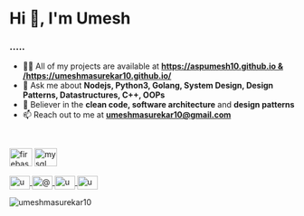 
<h1 align="left">Hi 👋, I'm Umesh</h1>

<h3 align="left">.....</h3>

<p align="left">
	<ul>
		<li>👨‍💻 All of my projects are available at <b><a href="https://aspumesh10.github.io/">https://aspumesh10.github.io & /</a></b><b><a href="https://umeshmasurekar10.github.io/">https://umeshmasurekar10.github.io/</a></b></li>
		<li>💬 Ask me about <b>Nodejs, Python3, Golang, System Design, Design Patterns, Datastructures, C++, OOPs</b></li>
		<li>📜 Believer in the <b>clean code, software architecture</b> and <b>design patterns</b></li>
		<li>📫 Reach out to me at <b><a href="mailto:umeshmasurekar10@gmail.com">umeshmasurekar10@gmail.com</a></b></li>
	</ul>
</p>
<br>
<p align="left">
	<img src="https://www.vectorlogo.zone/logos/firebase/firebase-icon.svg" alt="firebase" width="40" height="32"/>
	<img src="https://devicons.github.io/devicon/devicon.git/icons/mysql/mysql-original-wordmark.svg" alt="mysql" width="40" height="32"/>
</p>

<p align="left">
	<a href="https://linkedin.com/in/umeshmasurekar10" target="blank">
		<img align="center" src="https://cdn.jsdelivr.net/npm/simple-icons@3.0.1/icons/linkedin.svg" alt="umeshmasurekar10" height="24" width="36" />
	</a>
	<a href="https://medium.com/@umeshmasurekar10" target="blank">
		<img align="center" src="https://cdn.jsdelivr.net/npm/simple-icons@3.0.1/icons/medium.svg" alt="@umeshmasurekar10" height="24" width="36" />
	</a>
		<a href="https://fb.com/aspumesh" target="blank">
		<img align="center" src="https://cdn.jsdelivr.net/npm/simple-icons@3.0.1/icons/facebook.svg" alt="umeshmasurekar10" height="24" width="36" />
	</a>
	<a href="https://instagram.com/umeshmasurekar10" target="blank">
		<img align="center" src="https://cdn.jsdelivr.net/npm/simple-icons@3.0.1/icons/instagram.svg" alt="umeshmasurekar10" height="24" width="36" />
	</a>
</p>

<p align="left">
	<img src="https://komarev.com/ghpvc/?username=umeshmasurekar10" alt="umeshmasurekar10"/>
</p>
